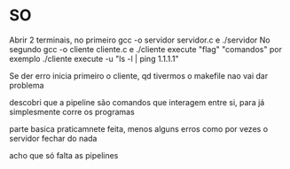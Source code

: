 # SO

Abrir 2 terminais, no primeiro gcc -o servidor servidor.c e ./servidor
No segundo gcc -o cliente cliente.c e ./cliente execute "flag" "comandos" por exemplo ./cliente execute -u "ls -l | ping 1.1.1.1"

Se der erro inicia primeiro o cliente, qd tivermos o makefile nao vai dar problema

descobri que a pipeline são comandos que interagem entre si, para já simplesmente corre os programas

parte basica praticamnete feita, menos alguns erros como por vezes o servidor fechar do nada

acho que só falta as pipelines
